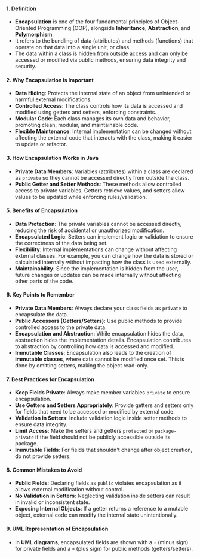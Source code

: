 #### 1. **Definition**

- **Encapsulation** is one of the four fundamental principles of Object-Oriented Programming (OOP), alongside **Inheritance**, **Abstraction**, and **Polymorphism**.
- It refers to the bundling of data (attributes) and methods (functions) that operate on that data into a single unit, or class.
- The data within a class is hidden from outside access and can only be accessed or modified via public methods, ensuring data integrity and security.

#### 2. **Why Encapsulation is Important**

- **Data Hiding**: Protects the internal state of an object from unintended or harmful external modifications.
- **Controlled Access**: The class controls how its data is accessed and modified using getters and setters, enforcing constraints.
- **Modular Code**: Each class manages its own data and behavior, promoting clean, modular, and maintainable code.
- **Flexible Maintenance**: Internal implementation can be changed without affecting the external code that interacts with the class, making it easier to update or refactor.

#### 3. **How Encapsulation Works in Java**

- **Private Data Members**: Variables (attributes) within a class are declared as `private` so they cannot be accessed directly from outside the class.
- **Public Getter and Setter Methods**: These methods allow controlled access to private variables. Getters retrieve values, and setters allow values to be updated while enforcing rules/validation.
#### 5. **Benefits of Encapsulation**

- **Data Protection**: The private variables cannot be accessed directly, reducing the risk of accidental or unauthorized modification.
- **Encapsulated Logic**: Setters can implement logic or validation to ensure the correctness of the data being set.
- **Flexibility**: Internal implementations can change without affecting external classes. For example, you can change how the data is stored or calculated internally without impacting how the class is used externally.
- **Maintainability**: Since the implementation is hidden from the user, future changes or updates can be made internally without affecting other parts of the code.

#### 6. **Key Points to Remember**

- **Private Data Members**: Always declare your class fields as `private` to encapsulate the data.
- **Public Accessors (Getters/Setters)**: Use public methods to provide controlled access to the private data.
- **Encapsulation and Abstraction**: While encapsulation hides the data, abstraction hides the implementation details. Encapsulation contributes to abstraction by controlling how data is accessed and modified.
- **Immutable Classes**: Encapsulation also leads to the creation of **immutable classes**, where data cannot be modified once set. This is done by omitting setters, making the object read-only.

#### 7. **Best Practices for Encapsulation**

- **Keep Fields Private**: Always make member variables `private` to ensure encapsulation.
- **Use Getters and Setters Appropriately**: Provide getters and setters only for fields that need to be accessed or modified by external code.
- **Validation in Setters**: Include validation logic inside setter methods to ensure data integrity.
- **Limit Access**: Make the setters and getters `protected` or `package-private` if the field should not be publicly accessible outside its package.
- **Immutable Fields**: For fields that shouldn't change after object creation, do not provide setters.

#### 8. **Common Mistakes to Avoid**

- **Public Fields**: Declaring fields as `public` violates encapsulation as it allows external modification without control.
- **No Validation in Setters**: Neglecting validation inside setters can result in invalid or inconsistent state.
- **Exposing Internal Objects**: If a getter returns a reference to a mutable object, external code can modify the internal state unintentionally.

#### 9. **UML Representation of Encapsulation**

- In **UML diagrams**, encapsulated fields are shown with a `-` (minus sign) for private fields and a `+` (plus sign) for public methods (getters/setters).